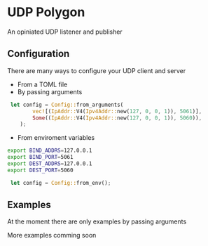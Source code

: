 # UDP Polygon

An opiniated UDP listener and publisher

## Configuration

There are many ways to configure your UDP client and server

* From a TOML file
* By passing arguments

``` Rust
 let config = Config::from_arguments(
        vec![(IpAddr::V4(Ipv4Addr::new(127, 0, 0, 1)), 5061)],
        Some((IpAddr::V4(Ipv4Addr::new(127, 0, 0, 1)), 5060)),
    );
```

* From enviroment variables

``` bash 
export BIND_ADDRS=127.0.0.1
export BIND_PORT=5061
export DEST_ADDRS=127.0.0.1
export DEST_PORT=5060
```

``` rust
 let config = Config::from_env();
```

## Examples

At the moment there are only examples by passing arguments

More examples comming soon
